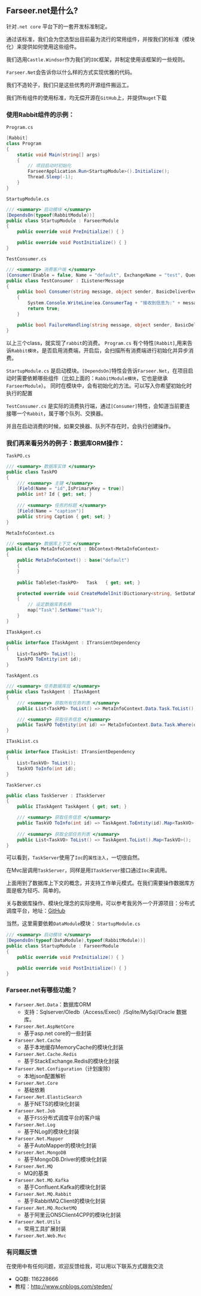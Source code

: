 ## Farseer.net是什么?
针对`.net core` 平台下的一套开发标准制定。 

通过该标准，我们会为您选型出目前最为流行的常用组件，并按我们的标准（模块化）来提供如何使用这些组件。

我们选用`Castle.Windsor`作为我们的`IOC`框架，并制定使用该框架的一些规则。

`Farseer.Net`会告诉你以什么样的方式实现优雅的代码。

我们不造轮子，我们只是这些优秀的开源组件搬运工。

我们所有组件的使用标准，均无偿开源在`GitHub`上，并提供`Nuget`下载
    
### 使用Rabbit组件的示例：
`Program.cs`
```c#
[Rabbit]
class Program
{
    static void Main(string[] args)
    {
        // 项目启动时初始化
        FarseerApplication.Run<StartupModule>().Initialize();
        Thread.Sleep(-1);
    }
}
```
`StartupModule.cs`
```c#
/// <summary> 启动模块 </summary>
[DependsOn(typeof(RabbitModule))]
public class StartupModule : FarseerModule
{
    public override void PreInitialize() { }

    public override void PostInitialize() { }
}
```
`TestConsumer.cs`
```c#
/// <summary> 消费客户端 </summary>
[Consumer(Enable = false, Name = "default", ExchangeName = "test", QueueName = "test", ExchangeType = eumExchangeType.fanout, DlxExchangeName = "DeadLetter")]
public class TestConsumer : IListenerMessage
{
    public bool Consumer(string message, object sender, BasicDeliverEventArgs ea)
    {
        System.Console.WriteLine(ea.ConsumerTag + "接收到信息为:" + message);
        return true;
    }

    public bool FailureHandling(string message, object sender, BasicDeliverEventArgs ea) => throw new NotImplementedException();
}
```
以上三个class，就实现了`rabbit`的消费。
`Program.cs` 有个特性`[Rabbit]`,用来告诉`Rabbit模块`，是否启用消费端，开启后，会扫描所有消费端进行初始化并异步消费。

`StartupModule.cs` 是启动模块。`[DependsOn]`特性会告诉`Farseer.Net`，在项目启动时需要依赖哪些组件（比如上面的：`RabbitModule模块`，它也是继承`FarseerModule`）。
同时在模块中，会有初始化的方法。可以写入你希望初始化时执行的配置

`TestConsumer.cs` 是实际的消费执行端，通过`[Consumer]`特性，会知道当前要连接哪一个`Rabbit`，属于哪个队列、交换器。

并且在启动消费的时候，如果交换器、队列不存在时，会执行创建操作。

### 我们再来看另外的例子：数据库ORM操作：
`TaskPO.cs`
```c#
/// <summary> 数据库实体 </summary>
public class TaskPO
{
    /// <summary> 主键 </summary>
    [Field(Name = "id",IsPrimaryKey = true)]
    public int? Id { get; set; }
    
    /// <summary> 任务的标题 </summary>
    [Field(Name = "caption")]
    public string Caption { get; set; }
}
```
`MetaInfoContext.cs`
```c#
/// <summary> 数据库上下文 </summary>
public class MetaInfoContext : DbContext<MetaInfoContext>
{
    public MetaInfoContext() : base("default")
    {
    }
    
    public TableSet<TaskPO>   Task   { get; set; }

    protected override void CreateModelInit(Dictionary<string, SetDataMap> map)
    {
        // 设定数据库表名称
        map["Task"].SetName("task");
    }
}
```
`ITaskAgent.cs`
```c#
public interface ITaskAgent : ITransientDependency
{
    List<TaskPO> ToList();
    TaskPO ToEntity(int id);
}
```
`TaskAgent.cs`
```c#
/// <summary> 任务数据库层 </summary>
public class TaskAgent : ITaskAgent
{
    /// <summary> 获取所有任务列表 </summary>
    public List<TaskPO> ToList() => MetaInfoContext.Data.Task.ToList();

    /// <summary> 获取任务信息 </summary>
    public TaskPO ToEntity(int id) => MetaInfoContext.Data.Task.Where(o => o.Id == id).ToEntity();
}
```
`ITaskList.cs`
```c#
public interface ITaskList: ITransientDependency
{
    List<TaskVO> ToList();
    TaskVO ToInfo(int id);
}
```
`TaskServer.cs`
```c#
public class TaskServer : ITaskServer
{
    public ITaskAgent TaskAgent { get; set; }

    /// <summary> 获取任务信息 </summary>
    public TaskVO ToInfo(int id) => TaskAgent.ToEntity(id).Map<TaskVO>();
    
    /// <summary> 获取全部任务列表 </summary>
    public List<TaskVO> ToList() => TaskAgent.ToList().Map<TaskVO>();
}
```
可以看到，`TaskServer`使用了`Ioc`的`属性注入`，一切很自然。

在Mvc层调用`TaskServer`，同样是用`ITaskServer`接口通过`Ioc`来调用。

上面用到了数据库上下文的概念，并支持工作单元模式。在我们需要操作数据库方面是极为轻巧、简单的。

关与数据库操作、模块化理念的实际使用，可以参考我另外一个开源项目：分布式调度平台，地址：[GitHub](https://github.com/FarseerNet/FarseerSchedulerService)

当然，这里需要依赖`DataModule`模块：
`StartupModule.cs`
```c#
/// <summary> 启动模块 </summary>
[DependsOn(typeof(DataModule),typeof(RabbitModule))]
public class StartupModule : FarseerModule
{
    public override void PreInitialize() { }

    public override void PostInitialize() { }
}
```

### Farseer.net有哪些功能？
* `Farseer.Net.Data`：数据库ORM
  *  支持：Sqlserver/Oledb（Access/Execl）/Sqlite/MySql/Oracle 数据库。 
* `Farseer.Net.AspNetCore`
  *  基于asp.net core的一些封装
* `Farseer.Net.Cache`
  *  基于本地缓存MemoryCache的模块化封装
* `Farseer.Net.Cache.Redis`
  *  基于StackExchange.Redis的模块化封装
* `Farseer.Net.Configuration`（计划废除）
  *  本地json配置解析
* `Farseer.Net.Core`
  *  基础依赖
* `Farseer.Net.ElasticSearch`
  *  基于NETS的模块化封装
* `Farseer.Net.Job`
  *  基于`FSS`分布式调度平台的客户端
* `Farseer.Net.Log`
  *  基于NLog的模块化封装
* `Farseer.Net.Mapper`
  *  基于AutoMapper的模块化封装
* `Farseer.Net.MongoDB`
  *  基于MongoDB.Driver的模块化封装
* `Farseer.Net.MQ`
  *  MQ的基类
* `Farseer.Net.MQ.Kafka`
  *  基于Confluent.Kafka的模块化封装
* `Farseer.Net.MQ.Rabbit`
  *  基于RabbitMQ.Client的模块化封装
* `Farseer.Net.MQ.RocketMQ`
  *  基于阿里云ONSClient4CPP的模块化封装
* `Farseer.Net.Utils`
  *  常用工具扩展封装
* `Farseer.Net.Web.Mvc`
### 有问题反馈
在使用中有任何问题，欢迎反馈给我，可以用以下联系方式跟我交流

* QQ群: 116228666
* 教程：http://www.cnblogs.com/steden/